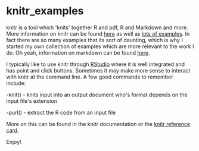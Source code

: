 knitr_examples
==============

knitr is a tool which 'knits' together R and pdf, R and Markdown and more.  More information on knitr can be found [here](http://yihui.name/knitr/ "knitr page") as well as [lots of examples](https://github.com/yihui/knitr-examples "knitr github").  In fact there are so many examples that its sort of daunting, which is why I started my own collection of examples which are more relevant to the work I do.  Oh yeah, information on markdown can be found [here](http://daringfireball.net/projects/markdown/syntax#link "Markdown syntax").

I typically like to use knitr through [RStudio](https://www.rstudio.com/ "RStudio") where it is well integrated and has point and click buttons.  Sometimes it may make more sense to interact with knitr at the command line.  A few good commands to remember include:

-knit() - knits input into an output document who's format depends on the input file's extension

-purl() - extract the R code from an input file

More on this can be found in the knitr documentation or the [knitr reference card](http://cran.r-project.org/web/packages/knitr/vignettes/knitr-refcard.pdf "knitr ref card").


Enjoy!
